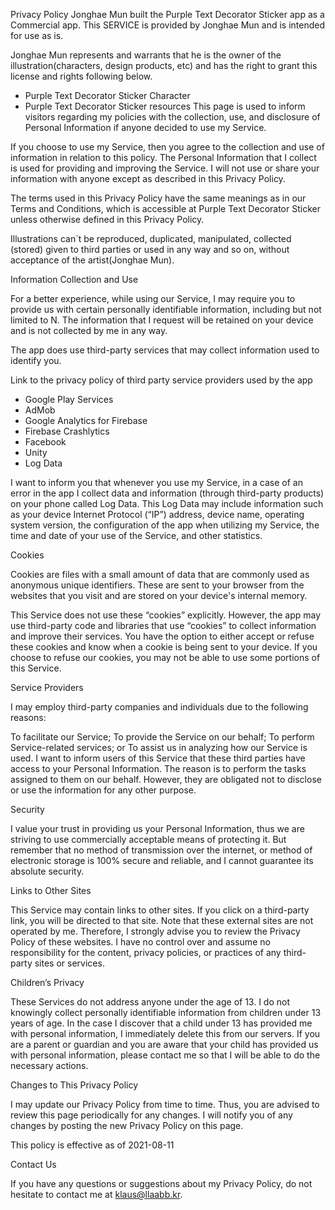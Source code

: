 Privacy Policy
Jonghae Mun built the Purple Text Decorator Sticker app as a Commercial app. This SERVICE is provided by Jonghae Mun and is intended for use as is.

Jonghae Mun represents and warrants that he is the owner of the illustration(characters, design products, etc) and has the right to grant this license and rights following below.

- Purple Text Decorator Sticker Character
- Purple Text Decorator Sticker resources
This page is used to inform visitors regarding my policies with the collection, use, and disclosure of Personal Information if anyone decided to use my Service.

If you choose to use my Service, then you agree to the collection and use of information in relation to this policy. The Personal Information that I collect is used for providing and improving the Service. I will not use or share your information with anyone except as described in this Privacy Policy.

The terms used in this Privacy Policy have the same meanings as in our Terms and Conditions, which is accessible at Purple Text Decorator Sticker unless otherwise defined in this Privacy Policy.



Illustrations can`t be reproduced, duplicated, manipulated, collected (stored) given to third parties or used in any way and so on, without acceptance of the artist(Jonghae Mun).



Information Collection and Use

For a better experience, while using our Service, I may require you to provide us with certain personally identifiable information, including but not limited to N. The information that I request will be retained on your device and is not collected by me in any way.

The app does use third-party services that may collect information used to identify you.

Link to the privacy policy of third party service providers used by the app

- Google Play Services
- AdMob
- Google Analytics for Firebase
- Firebase Crashlytics
- Facebook
- Unity
- Log Data

I want to inform you that whenever you use my Service, in a case of an error in the app I collect data and information (through third-party products) on your phone called Log Data. This Log Data may include information such as your device Internet Protocol (“IP”) address, device name, operating system version, the configuration of the app when utilizing my Service, the time and date of your use of the Service, and other statistics.

Cookies

Cookies are files with a small amount of data that are commonly used as anonymous unique identifiers. These are sent to your browser from the websites that you visit and are stored on your device's internal memory.

This Service does not use these “cookies” explicitly. However, the app may use third-party code and libraries that use “cookies” to collect information and improve their services. You have the option to either accept or refuse these cookies and know when a cookie is being sent to your device. If you choose to refuse our cookies, you may not be able to use some portions of this Service.

Service Providers

I may employ third-party companies and individuals due to the following reasons:

To facilitate our Service;
To provide the Service on our behalf;
To perform Service-related services; or
To assist us in analyzing how our Service is used.
I want to inform users of this Service that these third parties have access to your Personal Information. The reason is to perform the tasks assigned to them on our behalf. However, they are obligated not to disclose or use the information for any other purpose.

Security

I value your trust in providing us your Personal Information, thus we are striving to use commercially acceptable means of protecting it. But remember that no method of transmission over the internet, or method of electronic storage is 100% secure and reliable, and I cannot guarantee its absolute security.

Links to Other Sites

This Service may contain links to other sites. If you click on a third-party link, you will be directed to that site. Note that these external sites are not operated by me. Therefore, I strongly advise you to review the Privacy Policy of these websites. I have no control over and assume no responsibility for the content, privacy policies, or practices of any third-party sites or services.

Children’s Privacy

These Services do not address anyone under the age of 13. I do not knowingly collect personally identifiable information from children under 13 years of age. In the case I discover that a child under 13 has provided me with personal information, I immediately delete this from our servers. If you are a parent or guardian and you are aware that your child has provided us with personal information, please contact me so that I will be able to do the necessary actions.

Changes to This Privacy Policy

I may update our Privacy Policy from time to time. Thus, you are advised to review this page periodically for any changes. I will notify you of any changes by posting the new Privacy Policy on this page.

This policy is effective as of 2021-08-11

Contact Us

If you have any questions or suggestions about my Privacy Policy, do not hesitate to contact me at klaus@llaabb.kr.

